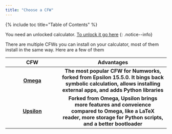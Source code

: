 ```yaml
---
title: "Choose a CFW"
---
```


{% include toc title="Table of Contents" %}

You need an unlocked calculator. [To unlock it go here](get-started)
{: .notice--info}

There are multiple CFWs you can install on your calculator, most of them install in the same way. Here are a few of them

<table>
  <colgroup>
    <col span="1" style="width: 20%;">
    <col span="1" style="width: 40%;">
  </colgroup>
  <thead>
    <tr>
      <th style="text-align: center">CFW</th>
      <th style="text-align: center">Advantages</th>
    </tr>
  </thead>
  <tbody>
    <tr>
      <td style="text-align: center; font-weight: bold;"><a href="omega">Omega</a></td>
      <td style="text-align: center; font-weight: bold;">The most popular CFW for Numworks, forked from Epsilon 15.5.0. It bings back symbolic calculation, allows installing external apps, and adds Python libraries</td>
    </tr>
    <tr>
      <td style="text-align: center; font-weight: bold;"><a href="upsilon">Upsilon</a></td>
      <td style="text-align: center; font-weight: bold;">Forked from Omega, Upsilon brings more features and conveience compared to Omega, like a LaTeX reader, more storage for Python scripts, and a better bootloader</td>
    </tr>
  </tbody>
</table>
